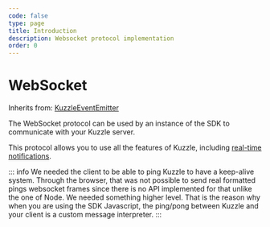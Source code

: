 ```yaml
---
code: false
type: page
title: Introduction
description: Websocket protocol implementation
order: 0
---
```


# WebSocket

Inherits from: [KuzzleEventEmitter](/sdk/js/7/core-classes/kuzzle-event-emitter)

The WebSocket protocol can be used by an instance of the SDK to communicate with your Kuzzle server.

This protocol allows you to use all the features of Kuzzle, including [real-time notifications](/sdk/js/7/essentials/realtime-notifications).

<SinceBadge version="change-me"/>
::: info
We needed the client to be able to ping Kuzzle to have a keep-alive system.
Through the browser, that was not possible to send real formatted pings websocket frames since there is no API implemented for that unlike the one of Node.
We needed something higher level.
That is the reason why when you are using the SDK Javascript, the ping/pong between Kuzzle and your client is a custom message interpreter.
:::
